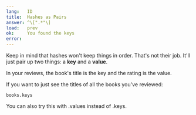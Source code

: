 ```yaml
---
lang:   ID
title:  Hashes as Pairs
answer: ^\[".*"\]
load:   prev
ok:     You found the keys
error:  
---
```


Keep in mind that hashes won't keep things in order. That's not their job. It'll just pair up
two things: a __key__ and a __value__.

In your reviews, the book's title is the key and the rating is the value.

If you want to just see the titles of all the books you've reviewed:

    books.keys

You can also try this with .values instead of .keys.